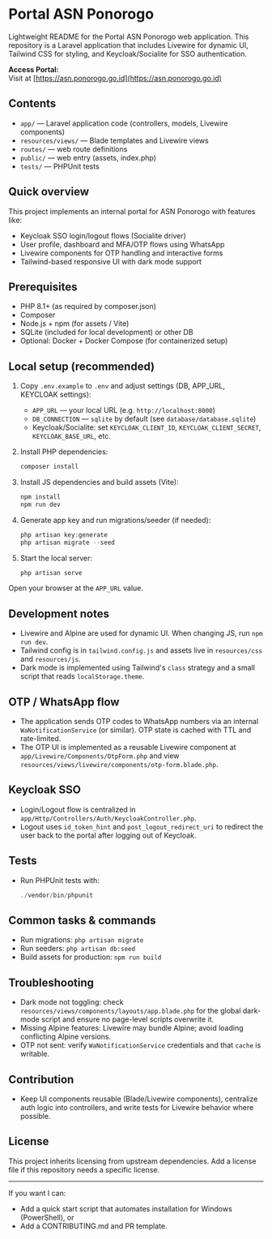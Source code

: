 # Portal ASN Ponorogo

Lightweight README for the Portal ASN Ponorogo web application. This repository is a Laravel application that includes Livewire for dynamic UI, Tailwind CSS for styling, and Keycloak/Socialite for SSO authentication.

**Access Portal:**  
Visit at [https://asn.ponorogo.go.id](https://asn.ponorogo.go.id)

## Contents

-   `app/` — Laravel application code (controllers, models, Livewire components)
-   `resources/views/` — Blade templates and Livewire views
-   `routes/` — web route definitions
-   `public/` — web entry (assets, index.php)
-   `tests/` — PHPUnit tests

## Quick overview

This project implements an internal portal for ASN Ponorogo with features like:

-   Keycloak SSO login/logout flows (Socialite driver)
-   User profile, dashboard and MFA/OTP flows using WhatsApp
-   Livewire components for OTP handling and interactive forms
-   Tailwind-based responsive UI with dark mode support

## Prerequisites

-   PHP 8.1+ (as required by composer.json)
-   Composer
-   Node.js + npm (for assets / Vite)
-   SQLite (included for local development) or other DB
-   Optional: Docker + Docker Compose (for containerized setup)

## Local setup (recommended)

1. Copy `.env.example` to `.env` and adjust settings (DB, APP_URL, KEYCLOAK settings):

    - `APP_URL` — your local URL (e.g. `http://localhost:8000`)
    - `DB_CONNECTION` — `sqlite` by default (see `database/database.sqlite`)
    - Keycloak/Socialite: set `KEYCLOAK_CLIENT_ID`, `KEYCLOAK_CLIENT_SECRET`, `KEYCLOAK_BASE_URL`, etc.

2. Install PHP dependencies:

    ```powershell
    composer install
    ```

3. Install JS dependencies and build assets (Vite):

    ```powershell
    npm install
    npm run dev
    ```

4. Generate app key and run migrations/seeder (if needed):

    ```powershell
    php artisan key:generate
    php artisan migrate --seed
    ```

5. Start the local server:

    ```powershell
    php artisan serve
    ```

Open your browser at the `APP_URL` value.

## Development notes

-   Livewire and Alpine are used for dynamic UI. When changing JS, run `npm run dev`.
-   Tailwind config is in `tailwind.config.js` and assets live in `resources/css` and `resources/js`.
-   Dark mode is implemented using Tailwind's `class` strategy and a small script that reads `localStorage.theme`.

## OTP / WhatsApp flow

-   The application sends OTP codes to WhatsApp numbers via an internal `WaNotificationService` (or similar). OTP state is cached with TTL and rate-limited.
-   The OTP UI is implemented as a reusable Livewire component at `app/Livewire/Components/OtpForm.php` and view `resources/views/livewire/components/otp-form.blade.php`.

## Keycloak SSO

-   Login/Logout flow is centralized in `app/Http/Controllers/Auth/KeycloakController.php`.
-   Logout uses `id_token_hint` and `post_logout_redirect_uri` to redirect the user back to the portal after logging out of Keycloak.

## Tests

-   Run PHPUnit tests with:

    ```powershell
    ./vendor/bin/phpunit
    ```

## Common tasks & commands

-   Run migrations: `php artisan migrate`
-   Run seeders: `php artisan db:seed`
-   Build assets for production: `npm run build`

## Troubleshooting

-   Dark mode not toggling: check `resources/views/components/layouts/app.blade.php` for the global dark-mode script and ensure no page-level scripts overwrite it.
-   Missing Alpine features: Livewire may bundle Alpine; avoid loading conflicting Alpine versions.
-   OTP not sent: verify `WaNotificationService` credentials and that `cache` is writable.

## Contribution

-   Keep UI components reusable (Blade/Livewire components), centralize auth logic into controllers, and write tests for Livewire behavior where possible.

## License

This project inherits licensing from upstream dependencies. Add a license file if this repository needs a specific license.

---

If you want I can:

-   Add a quick start script that automates installation for Windows (PowerShell), or
-   Add a CONTRIBUTING.md and PR template.
